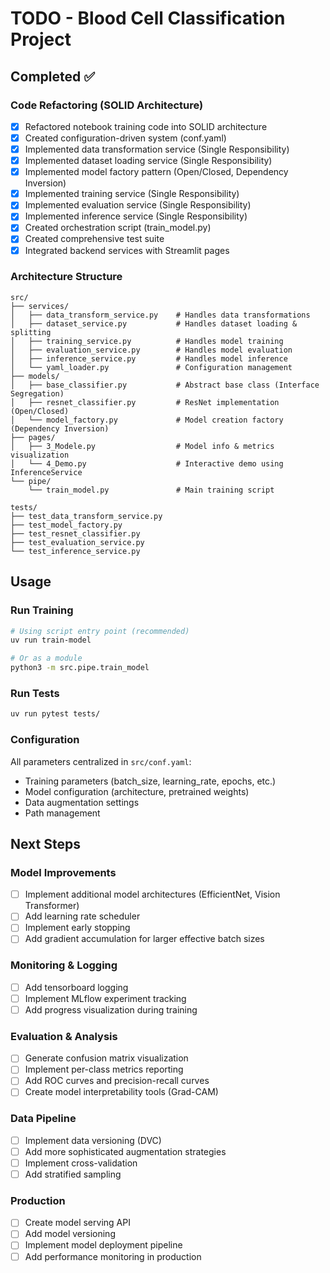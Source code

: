 # TODO - Blood Cell Classification Project

## Completed ✅

### Code Refactoring (SOLID Architecture)
- [x] Refactored notebook training code into SOLID architecture
- [x] Created configuration-driven system (conf.yaml)
- [x] Implemented data transformation service (Single Responsibility)
- [x] Implemented dataset loading service (Single Responsibility)
- [x] Implemented model factory pattern (Open/Closed, Dependency Inversion)
- [x] Implemented training service (Single Responsibility)
- [x] Implemented evaluation service (Single Responsibility)
- [x] Implemented inference service (Single Responsibility)
- [x] Created orchestration script (train_model.py)
- [x] Created comprehensive test suite
- [x] Integrated backend services with Streamlit pages

### Architecture Structure
```
src/
├── services/
│   ├── data_transform_service.py    # Handles data transformations
│   ├── dataset_service.py           # Handles dataset loading & splitting
│   ├── training_service.py          # Handles model training
│   ├── evaluation_service.py        # Handles model evaluation
│   ├── inference_service.py         # Handles model inference
│   └── yaml_loader.py               # Configuration management
├── models/
│   ├── base_classifier.py           # Abstract base class (Interface Segregation)
│   ├── resnet_classifier.py         # ResNet implementation (Open/Closed)
│   └── model_factory.py             # Model creation factory (Dependency Inversion)
├── pages/
│   ├── 3_Modele.py                  # Model info & metrics visualization
│   └── 4_Demo.py                    # Interactive demo using InferenceService
└── pipe/
    └── train_model.py               # Main training script

tests/
├── test_data_transform_service.py
├── test_model_factory.py
├── test_resnet_classifier.py
├── test_evaluation_service.py
└── test_inference_service.py
```

## Usage

### Run Training
```bash
# Using script entry point (recommended)
uv run train-model

# Or as a module
python3 -m src.pipe.train_model
```

### Run Tests
```bash
uv run pytest tests/
```

### Configuration
All parameters centralized in `src/conf.yaml`:
- Training parameters (batch_size, learning_rate, epochs, etc.)
- Model configuration (architecture, pretrained weights)
- Data augmentation settings
- Path management

## Next Steps

### Model Improvements
- [ ] Implement additional model architectures (EfficientNet, Vision Transformer)
- [ ] Add learning rate scheduler
- [ ] Implement early stopping
- [ ] Add gradient accumulation for larger effective batch sizes

### Monitoring & Logging
- [ ] Add tensorboard logging
- [ ] Implement MLflow experiment tracking
- [ ] Add progress visualization during training

### Evaluation & Analysis
- [ ] Generate confusion matrix visualization
- [ ] Implement per-class metrics reporting
- [ ] Add ROC curves and precision-recall curves
- [ ] Create model interpretability tools (Grad-CAM)

### Data Pipeline
- [ ] Implement data versioning (DVC)
- [ ] Add more sophisticated augmentation strategies
- [ ] Implement cross-validation
- [ ] Add stratified sampling

### Production
- [ ] Create model serving API
- [ ] Add model versioning
- [ ] Implement model deployment pipeline
- [ ] Add performance monitoring in production